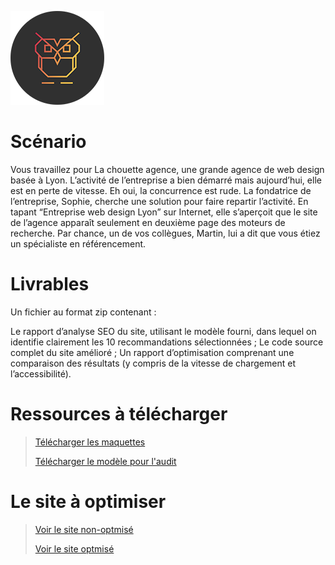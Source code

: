 ![Logo La chouette agence](./img/logo.png)

# Scénario

Vous travaillez pour La chouette agence, une grande agence de web design basée à Lyon. L’activité de l’entreprise a bien démarré mais aujourd’hui, elle est en perte de vitesse. Eh oui, la concurrence est rude. La fondatrice de l’entreprise, Sophie, cherche une solution pour faire repartir l’activité. En tapant “Entreprise web design Lyon” sur Internet, elle s’aperçoit que le site de l’agence apparaît seulement en deuxième page des moteurs de recherche. Par chance, un de vos collègues, Martin, lui a dit que vous étiez un spécialiste en référencement.

  
# Livrables

Un fichier au format zip contenant : 

Le rapport d’analyse SEO du site, utilisant le modèle fourni, dans lequel on identifie clairement les 10 recommandations sélectionnées ;
Le code source complet du site amélioré ;
Un rapport d’optimisation comprenant une comparaison des résultats (y compris de la vitesse de chargement et l’accessibilité).

# Ressources à télécharger

> [Télécharger les maquettes](https://s3-eu-west-1.amazonaws.com/course.oc-static.com/projects/GEN_integrateur_web_P4/Starting+website.zip)
> 
> [Télécharger le modèle pour l'audit](https://s3-eu-west-1.amazonaws.com/course.oc-static.com/projects/DW_P4/Mode%CC%80le-audit-SEO.xlsx)

# Le site à optimiser 

> [Voir le site non-optmisé](#)
> 
> [Voir le site optmisé](https://bouddhiweb.github.io/MagalieYa-chee-chan_4_18052021/)


